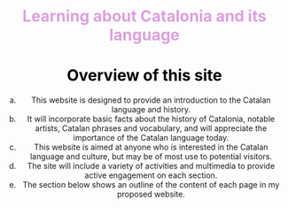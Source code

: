<h1 style="color:plum;" align="center">Learning about Catalonia and its language</h1>


<div style="text-align:center"; img src= "https://upload.wikimedia.org/wikipedia/commons/thumb/c/ce/Flag_of_Catalonia.svg/640px-Flag_of_Catalonia.svg.png" align="middle"> 

<h1 style="color:black;" align="center">Overview of this site</h1>

<ol type= "a">

<li> This website is designed to provide an introduction to the Catalan language and history.</li>
 
<li>It will incorporate basic facts about the history of Catalonia, notable artists, Catalan phrases and vocabulary, and will appreciate the importance of the Catalan language today. </li>

<li>This website is aimed at anyone who is interested in the Catalan language and culture, but may be of most use to potential visitors. </li>

<li>The site will include a variety of activities and multimedia to provide active engagement on each section.</li>

<li>The section below shows an outline of the content of each page in my proposed website.</li></ol>


<body background="unknown.png"></body>



